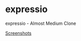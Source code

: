 # expressio
expressio - Almost Medium Clone

[Screenshots](https://drive.google.com/drive/folders/1MIyeN6aGMU6oNqCQHPIMNLWBueKO8x29?usp=sharing)
